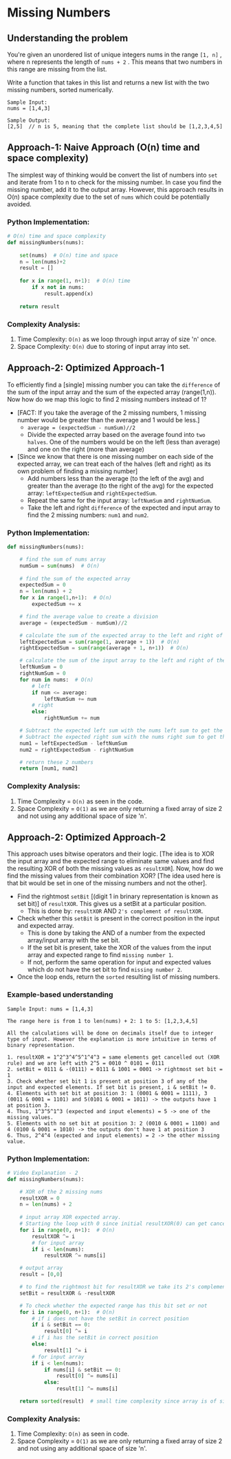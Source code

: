 # Missing Numbers

## Understanding the problem

You're given an unordered list of unique integers nums in the range ```[1, n]``` , where n represents the
length of ```nums + 2``` . This means that two numbers in this range are missing from the list.

Write a function that takes in this list and returns a new list with the two missing numbers, sorted
numerically.

```
Sample Input:
nums = [1,4,3]

Sample Output:
[2,5]  // n is 5, meaning that the complete list should be [1,2,3,4,5]
```

## Approach-1: Naive Approach (O(n) time and space complexity)
The simplest way of thinking would be convert the list of numbers into  ```set``` and iterate from 1 to n to check for the missing number. In case you find the missing number,
add it to the output array. However, this approach results in O(n) space complexity due to the set of ```nums``` which could be potentially avoided.

### Python Implementation:
```python
# O(n) time and space complexity
def missingNumbers(nums):
    
    set(nums)  # O(n) time and space
    n = len(nums)+2
    result = []
    
    for x in range(1, n+1):  # O(n) time
        if x not in nums:
            result.append(x)
    
    return result
```

### Complexity Analysis:
1. Time Complexity: ```O(n)``` as we loop through input array of size 'n' once.
2. Space Complexity: ```O(n)``` due to storing of input array into set.

## Approach-2: Optimized Approach-1
To efficiently find a [single] missing number you can take the ```difference``` of the sum of the input array and the sum of the expected array (range(1,n)).
Now how do we map this logic to find 2 missing numbers instead of 1?
* [FACT: If you take the average of the 2 missing numbers, 1 missing number would be greater than the average and 1 would be less.]
  * ```average = (expectedSum - numSum)//2```
  * Divide the expected array based on the average found into ```two halves```. One of the numbers would be on the left (less than average) and one on the right (more than average)
* [Since we know that there is one missing number on each side of the expected array, we can treat each of the halves (left and right) as its own problem of finding a missing number]
  * Add numbers less than the average (to the left of the avg) and greater than the average (to the right of the avg) for the expected array: ```leftExpectedSum``` and ```rightExpectedSum```.
  * Repeat the same for the input array: ```leftNumSum``` and ```rightNumSum```.
  * Take the left and right ```difference``` of the expected and input array to find the 2 missing numbers: ```num1``` and ```num2```.

### Python Implementation:
```python
def missingNumbers(nums):

    # find the sum of nums array
    numSum = sum(nums)  # O(n)
    
    # find the sum of the expected array
    expectedSum = 0
    n = len(nums) + 2
    for x in range(1,n+1):  # O(n)
        expectedSum += x

    # find the average value to create a division
    average = (expectedSum - numSum)//2

    # calculate the sum of the expected array to the left and right of the average
    leftExpectedSum = sum(range(1, average + 1))  # O(n)
    rightExpectedSum = sum(range(average + 1, n+1))  # O(n)

    # calculate the sum of the input array to the left and right of the average
    leftNumSum = 0
    rightNumSum = 0
    for num in nums:  # O(n)
        # left
        if num <= average:
            leftNumSum += num
        # right
        else:
            rightNumSum += num

    # Subtract the expected left sum with the nums left sum to get the first missing number.
    # Subtract the expected right sum with the nums right sum to get the second missing number.
    num1 = leftExpectedSum - leftNumSum
    num2 = rightExpectedSum - rightNumSum

    # return these 2 numbers
    return [num1, num2]
```

### Complexity Analysis:
1. Time Complexity = ```O(n)``` as seen in the code.
2. Space Complexity = ```O(1)``` as we are only returning a fixed array of size 2 and not using any additional space of size 'n'.

## Approach-2: Optimized Approach-2
This approach uses bitwise operators and their logic. [The idea is to XOR the input array and the expected range to eliminate same values and find the resulting XOR
of both the missing values as ```resultXOR```].
Now, how do we find the missing values from their combination XOR? [The idea used here is that bit would be set in one of the missing numbers and not the other].
* Find the rightmost ```setBit``` [(digit 1 in brinary representation is known as set bit)] of ```resultXOR```. This gives us a setBit at a particular position.
  * This is done by: ```resultXOR``` AND ```2's complement of resultXOR```.
* Check whether this ```setBit``` is present in the correct position in the input and expected array.
  * This is done by taking the AND of a number from the expected array/input array with the set bit.
  * If the set bit is present, take the XOR of the values from the input array and expected range to find ```missing number 1```.
  * If not, perform the same operation for input and expected values which do not have the set bit to find ```missing number 2```.
* Once the loop ends, return the ```sorted``` resulting list of missing numbers.

### Example-based understanding
```
Sample Input: nums = [1,4,3]

The range here is from 1 to len(nums) + 2: 1 to 5: [1,2,3,4,5]

All the calculations will be done on decimals itself due to integer type of input. However the explanation is more intuitive in terms of binary representation.

1. resultXOR = 1^2^3^4^5^1^4^3 = same elements get cancelled out (XOR rule) and we are left with 2^5 = 0010 ^ 0101 = 0111
2. setBit = 0111 & -(0111) = 0111 & 1001 = 0001 -> rightmost set bit = 1
3. Check whether set bit 1 is present at position 3 of any of the input and expected elements. If set bit is present, i & setBit != 0.
4. Elements with set bit at position 3: 1 (0001 & 0001 = 1111), 3 (0011 & 0001 = 1101) and 5(0101 & 0001 = 1011) -> the outputs have 1 at position 3.
4. Thus, 1^3^5^1^3 (expected and input elements) = 5 -> one of the missing values.
5. Elements with no set bit at position 3: 2 (0010 & 0001 = 1100) and 4 (0100 & 0001 = 1010) -> the outputs don't have 1 at position 3
6. Thus, 2^4^4 (expected and input elements) = 2 -> the other missing value.
```

### Python Implementation:
```python
# Video Explanation - 2
def missingNumbers(nums):

    # XOR of the 2 missing nums
    resultXOR = 0
    n = len(nums) + 2
    
    # input array XOR expected array. 
    # Starting the loop with 0 since initial resultXOR(0) can get cancelled
    for i in range(0, n+1):  # O(n)
        resultXOR ^= i
        # for input array
        if i < len(nums):
            resultXOR ^= nums[i]

    # output array
    result = [0,0]

    # to find the rightmost bit for resultXOR we take its 2's complement, then AND it with its original value
    setBit = resultXOR & -resultXOR

    # To check whether the expected range has this bit set or not
    for i in range(0, n+1):  # O(n)
        # if i does not have the setBit in correct position
        if i & setBit == 0:
            result[0] ^= i
        # if i has the setBit in correct position
        else:
            result[1] ^= i
        # for input array
        if i < len(nums):
            if nums[i] & setBit == 0:
                result[0] ^= nums[i]
            else:
                result[1] ^= nums[i]

    return sorted(result)  # small time complexity since array is of size 2
```

### Complexity Analysis:
1. Time Complexity: ```O(n)``` as seen in code.
2. Space Complexity = ```O(1)``` as we are only returning a fixed array of size 2 and not using any additional space of size 'n'.
